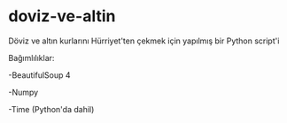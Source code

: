 # doviz-ve-altin
Döviz ve altın kurlarını Hürriyet'ten çekmek için yapılmış bir Python script'i


Bağımlılıklar:

-BeautifulSoup 4


-Numpy


-Time (Python'da dahil)
